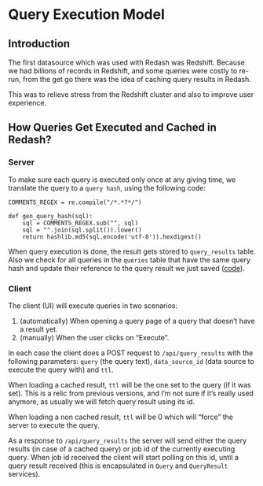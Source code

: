 # Query Execution Model

## Introduction

The first datasource which was used with Redash was Redshift. Because we had billions of records in Redshift, and some queries were costly to re-run, from the get go there was the idea of caching query results in Redash.

This was to relieve stress from the Redshift cluster and also to improve user experience.

## How Queries Get Executed and Cached in Redash?

### Server

To make sure each query is executed only once at any giving time, we translate the query to a `query hash`, using the following code:

```
COMMENTS_REGEX = re.compile("/*.*?*/")

def gen_query_hash(sql):
    sql = COMMENTS_REGEX.sub("", sql)
    sql = "".join(sql.split()).lower()
    return hashlib.md5(sql.encode('utf-8')).hexdigest()

```

When query execution is done, the result gets stored to `query_results` table. Also we check for all queries in the `queries` table that have the same query hash and update their reference to the query result we just saved ([code](https://github.com/getredash/redash/blob/master/redash/models.py#L235)).

### Client

The client (UI) will execute queries in two scenarios:

1. (automatically) When opening a query page of a query that doesn’t have a result yet.
2. (manually) When the user clicks on “Execute”.

In each case the client does a POST request to `/api/query_results` with the following parameters: `query` (the query text), `data_source_id` (data source to execute the query with) and `ttl`.

When loading a cached result, `ttl` will be the one set to the query (if it was set). This is a relic from previous versions, and I’m not sure if it’s really used anymore, as usually we will fetch query result using its id.

When loading a non cached result, `ttl` will be 0 which will “force” the server to execute the query.

As a response to `/api/query_results` the server will send either the query results (in case of a cached query) or job id of the currently executing query. When job id received the client will start polling on this id, until a query result received (this is encapsulated in `Query` and `QueryResult` services).
